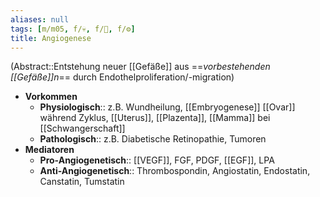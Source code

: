 ```yaml
---
aliases: null
tags: [m/m05, f/💀, f/🔬, f/⚙️]
title: Angiogenese
---
```

(Abstract::Entstehung neuer [[Gefäße]] aus ==*vorbestehenden [[Gefäße]]n*== durch Endothelproliferation/-migration)
- **Vorkommen**
	- **Physiologisch**:: z.B. Wundheilung, [[Embryogenese]] [[Ovar]] während Zyklus, [[Uterus]], [[Plazenta]], [[Mamma]] bei [[Schwangerschaft]]
	- **Pathologisch**:: z.B. Diabetische Retinopathie, Tumoren
- **Mediatoren**
	- **Pro-Angiogenetisch**:: [[VEGF]], FGF, PDGF, [[EGF]], LPA
	- **Anti-Angiogenetisch**:: Thrombospondin, Angiostatin, Endostatin, Canstatin, Tumstatin